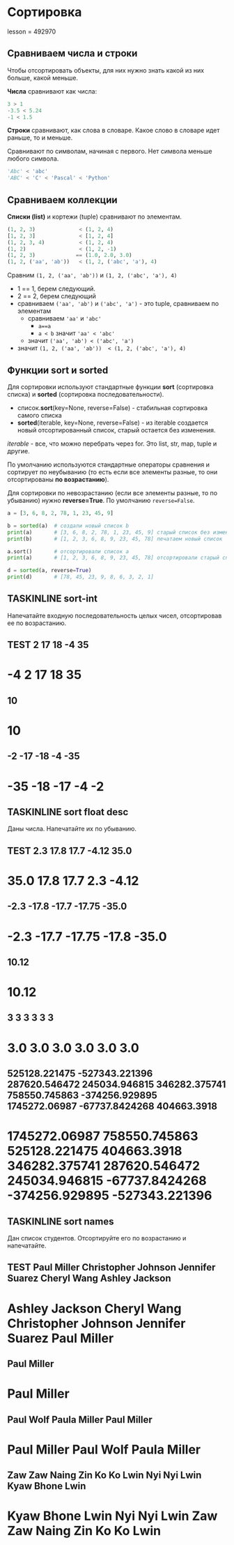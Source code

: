 # Сортировка

lesson = 492970

## Сравниваем числа и строки

Чтобы отсортировать объекты, для них нужно знать какой из них больше, какой меньше.

**Числа** сравнивают как числа:
```python
3 > 1
-3.5 < 5.24
-1 < 1.5
```

**Строки** сравнивают, как слова в словаре. Какое слово в словаре идет раньше, то и меньше. 

Сравнивают по символам, начиная с первого. Нет символа меньше любого символа.
```python
'Abc' < 'abc'
'ABC' < 'C' < 'Pascal' < 'Python'
```
## Сравниваем коллекции

**Списки (list)** и кортежи (tuple) сравнивают по элементам.
```python
(1, 2, 3)              < (1, 2, 4)
[1, 2, 3]              < [1, 2, 4]
(1, 2, 3, 4)           < (1, 2, 4)
(1, 2)                 < (1, 2, -1)
(1, 2, 3)             == (1.0, 2.0, 3.0)
(1, 2, ('aa', 'ab'))   < (1, 2, ('abc', 'a'), 4)
```
Сравним `(1, 2, ('aa', 'ab'))` и `(1, 2, ('abc', 'a'), 4)`

* 1 == 1, берем следующий.
* 2 == 2, берем следующий
* сравниваем `('aa', 'ab')` и `('abc', 'a')` - это tuple, сравниваем по элементам
    * сравниваем `'aa'` и `'abc'`
        * `a==a`
        * `a < b` значит `'aa' < 'abc'`
    * значит `('aa', 'ab') < ('abc', 'a')`
* значит `(1, 2, ('aa', 'ab'))  < (1, 2, ('abc', 'a'), 4)`    

## Функции sort и sorted

Для сортировки используют стандартные функции **sort** (сортировка списка) 
и **sorted** (сортировка последовательности).

* список.**sort**(key=None, reverse=False) - стабильная сортировка самого списка
* **sorted**(iterable, key=None, reverse=False) - из iterable создается новый отсортированный список, старый остается без изменения.

*iterable* - все, что можно перебрать через for. Это list, str, map, tuple и другие.

По умолчанию используются стандартные операторы сравнения и сортирует по неубыванию (то есть если все элементы разные, то они отсортированы **по возрастанию**).

Для сортировки по невозрастанию (если все элементы разные, то по убыванию) нужно **reverse=True**. По умолчанию `reverse=False`.

```python
a = [3, 6, 8, 2, 78, 1, 23, 45, 9]

b = sorted(a)  # создали новый список b
print(a)       # [3, 6, 8, 2, 78, 1, 23, 45, 9] старый список без изменения
print(b)       # [1, 2, 3, 6, 8, 9, 23, 45, 78] печатаем новый список

a.sort()       # отсортировали список a
print(a)       # [1, 2, 3, 6, 8, 9, 23, 45, 78] отсортировали старый список

d = sorted(a, reverse=True)
print(d)       # [78, 45, 23, 9, 8, 6, 3, 2, 1]
```

## TASKINLINE sort-int

Напечатайте входную последовательность целых чисел, отсортировав ее по возрастанию.

TEST
2 17 18 -4 35
----
-4 2 17 18 35
====
10
----
10
====
-2 -17 -18 -4 -35
----
-35 -18 -17 -4 -2
====

## TASKINLINE sort float desc

Даны числа. Напечатайте их по убыванию.

TEST
2.3 17.8 17.7 -4.12 35.0
---
35.0 17.8 17.7 2.3 -4.12
====
-2.3 -17.8 -17.7 -17.75 -35.0
---
-2.3 -17.7 -17.75 -17.8 -35.0
====
10.12
---
10.12
====
3 3 3 3 3 3
---
3.0 3.0 3.0 3.0 3.0 3.0
====
525128.221475 -527343.221396 287620.546472 245034.946815 346282.375741 758550.745863 -374256.929895 1745272.06987 -67737.8424268 404663.3918 
---
1745272.06987 758550.745863 525128.221475 404663.3918 346282.375741 287620.546472 245034.946815 -67737.8424268 -374256.929895 -527343.221396
====
 
## TASKINLINE sort names

Дан список студентов. Отсортируйте его по возрастанию и напечатайте.

TEST
Paul Miller
Christopher Johnson
Jennifer Suarez
Cheryl Wang
Ashley Jackson
----
Ashley Jackson
Cheryl Wang
Christopher Johnson
Jennifer Suarez
Paul Miller
====
Paul Miller
----
Paul Miller
====
Paul Wolf
Paula Miller
Paul Miller
----
Paul Miller
Paul Wolf
Paula Miller
====
Zaw Zaw Naing 
Zin Ko Ko Lwin
Nyi Nyi Lwin
Kyaw Bhone Lwin
----
Kyaw Bhone Lwin
Nyi Nyi Lwin
Zaw Zaw Naing 
Zin Ko Ko Lwin
====
